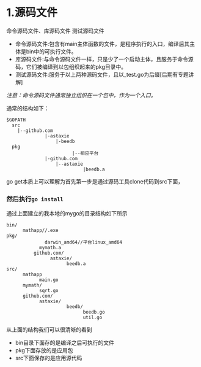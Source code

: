 # 1.源码文件
命令源码文件、库源码文件
测试源码文件

- 命令源码文件:包含有main主体函数的文件，是程序执行的入口，编译后其主体是bin中的可执行文件。
- 库源码文件:与命令源码文件一样，只是少了一个启动主体，且服务于命令源码，它们被编译到以包组织起来的pkg目录中。
- 测试源码文件:服务于以上两种源码文件，且以_test.go为后缀[后期有专题讲解]

*注意：命令源码文件通常独立组织在一个包中，作为一个入口。*


通常的结构如下：

	$GOPATH
	  src
	    |--github.com
			      |-astaxie
				      |-beedb
	  pkg
						    |--相应平台
			      |-github.com
				      |--astaxie
						        |beedb.a

go get本质上可以理解为首先第一步是通过源码工具clone代码到src下面，
### 然后执行`go install`

通过上面建立的我本地的mygo的目录结构如下所示

	bin/
		  mathapp//.exe
	pkg/
				  darwin_amd64//平台linux_amd64
			    mymath.a
			  github.com/
				    astaxie/
					      beedb.a
	src/
		  mathapp
			    main.go
		  mymath/
			    sqrt.go
		  github.com/
			    astaxie/
					      beedb/
						        beedb.go
						        util.go

从上面的结构我们可以很清晰的看到
- bin目录下面存的是编译之后可执行的文件
- pkg下面存放的是应用包
- src下面保存的是应用源代码

